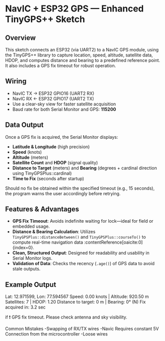 # NavIC + ESP32 GPS — Enhanced TinyGPS++ Sketch

## Overview
This sketch connects an ESP32 (via UART2) to a NavIC GPS module, using the TinyGPS++ library to capture location, speed, altitude, satellite data, HDOP, and computes distance and bearing to a predefined reference point. It also includes a GPS fix timeout for robust operation.

## Wiring
- NavIC TX → ESP32 GPIO16 (UART2 RX)
- NavIC RX ← ESP32 GPIO17 (UART2 TX)
- Use a clear-sky view for faster satellite acquisition
- Baud rate for both Serial Monitor and GPS: **115200**

## Data Output
Once a GPS fix is acquired, the Serial Monitor displays:

- **Latitude & Longitude** (high precision)
- **Speed** (knots)
- **Altitude** (meters)
- **Satellite Count** and **HDOP** (signal quality)
- **Distance to Target** (meters) and **Bearing** (degrees + cardinal direction using TinyGPSPlus::cardinal)
- **Time to Fix** (seconds after startup)

Should no fix be obtained within the specified timeout (e.g., 15 seconds), the program warns the user accordingly before retrying.

## Features & Advantages
- **GPS Fix Timeout**: Avoids indefinite waiting for lock—ideal for field or embedded usage.
- **Distance & Bearing Calculation**: Utilizes `TinyGPSPlus::distanceBetween()` and `TinyGPSPlus::courseTo()` to compute real-time navigation data :contentReference[oaicite:0]{index=0}.
- **Clean, Structured Output**: Designed for readability and usability in Serial Monitor logs.
- **Validation of Data**: Checks the recency (`.age()`) of GPS data to avoid stale outputs.

## Example Output
 Lat: 12.971599, Lon: 77.594567
Speed: 0.00 knots | Altitude: 920.50 m
Satellites: 7 | HDOP: 1.20
Distance to target: 0 m | Bearing: 0° (N)
Fix acquired in: 3.2 sec

if
❗ GPS fix timeout. Please check antenna and sky visibility.

Common Mistakes 
   -Swapping of RX/TX wires
   -Navic Requires constant 5V Connection from the microcontroller
   -Loose wires 
   



